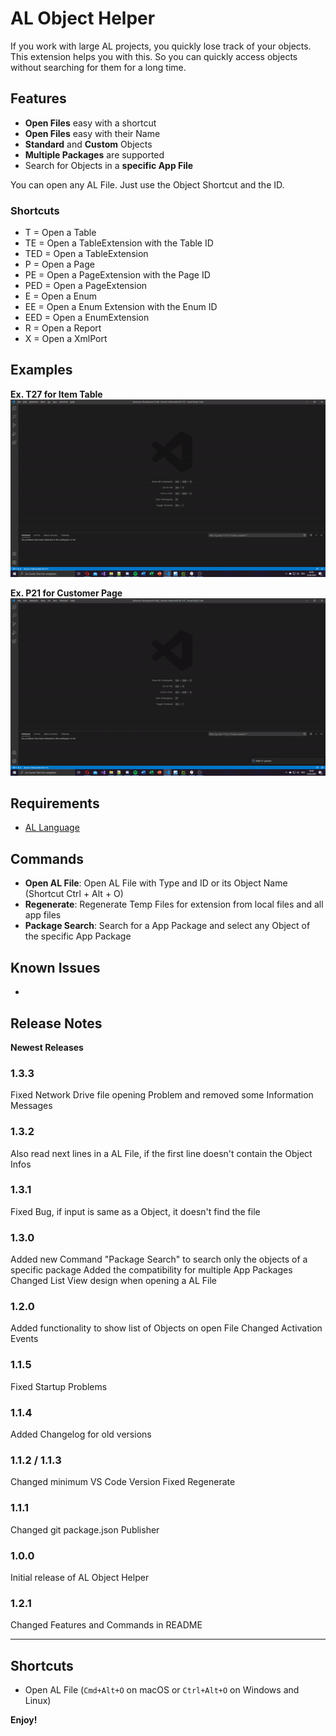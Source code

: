 # AL Object Helper

If you work with large AL projects, you quickly lose track of your objects.
This extension helps you with this.
So you can quickly access objects without searching for them for a long time.

## Features

* **Open Files** easy with a shortcut
* **Open Files** easy with their Name
* **Standard** and **Custom** Objects
* **Multiple Packages** are supported
* Search for Objects in a **specific App File**

You can open any AL File.
Just use the Object Shortcut and the ID.

### Shortcuts
* T = Open a Table
* TE = Open a TableExtension with the Table ID
* TED = Open a TableExtension
* P = Open a Page
* PE = Open a PageExtension with the Page ID
* PED = Open a PageExtension
* E = Open a Enum
* EE = Open a Enum Extension with the Enum ID
* EED = Open a EnumExtension
* R = Open a Report
* X = Open a XmlPort

## Examples
**Ex. T27 for Item Table**
![Ex. T27 for Item Table](Images/vid01.gif)

**Ex. P21 for Customer Page**
![Ex. P21 for Customer Page](Images/vid02.gif)


## Requirements

* [AL Language](https://marketplace.visualstudio.com/items?itemName=ms-dynamics-smb.al)

## Commands

* **Open AL File**: Open AL File with Type and ID or its Object Name (Shortcut Ctrl + Alt + O)
* **Regenerate**: Regenerate Temp Files for extension from local files and all app files
* **Package Search**: Search for a App Package and select any Object of the specific App Package

## Known Issues

-

## Release Notes

**Newest Releases**

### 1.3.3

Fixed Network Drive file opening Problem and removed some Information Messages

### 1.3.2

Also read next lines in a AL File, if the first line doesn't contain the Object Infos

### 1.3.1

Fixed Bug, if input is same as a Object, it doesn't find the file

### 1.3.0

Added new Command "Package Search" to search only the objects of a specific package
Added the compatibility for multiple App Packages
Changed List View design when opening a AL File

### 1.2.0

Added functionality to show list of Objects on open File
Changed Activation Events

### 1.1.5

Fixed Startup Problems

### 1.1.4

Added Changelog for old versions

### 1.1.2 / 1.1.3

Changed minimum VS Code Version
Fixed Regenerate

### 1.1.1

Changed git package.json Publisher

### 1.0.0

Initial release of AL Object Helper


### 1.2.1

Changed Features and Commands in README

-----------------------------------------------------------------------------------------------------------

## Shortcuts

* Open AL File (`Cmd+Alt+O` on macOS or `Ctrl+Alt+O` on Windows and Linux)

**Enjoy!**
